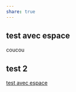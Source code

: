 ```yaml
---
share: true
---
```


## test avec espace

coucou

## test 2

[test avec espace](TEST1.md#test-avec-espace)

